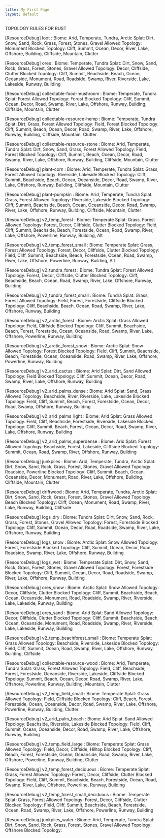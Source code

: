 ```yaml
---
title: My First Page
layout: default
---
```


TOPOLOGY RULES FOR RUST

[ResourceDebug] loot : 
Biome: Arid, Temperate, Tundra, Arctic
Splat: Dirt, Snow, Sand, Rock, Grass, Forest, Stones, Gravel
Allowed Topology: Monument
Blocked Topology: Cliff, Summit, Ocean, Decor, River, Lake, Offshore, Building, Cliffside, Mountain, Clutter

[ResourceDebug] ores : 
Biome: Temperate, Tundra
Splat: Dirt, Snow, Sand, Rock, Grass, Forest, Stones, Gravel
Allowed Topology: Decor, Cliffside, Clutter
Blocked Topology: Cliff, Summit, Beachside, Beach, Ocean, Oceanside, Monument, Road, Roadside, Swamp, River, Riverside, Lake, Lakeside, Runway, Building

 


[ResourceDebug] collectable-food-mushroom : 
Biome: Temperate, Tundra
Splat: Forest
Allowed Topology: Forest
Blocked Topology: Cliff, Summit, Ocean, Decor, Road, Swamp, River, Lake, Offshore, Runway, Building, Cliffside, Mountain, Clutter

 


[ResourceDebug] collectable-resource-hemp : 
Biome: Temperate, Tundra
Splat: Dirt, Grass, Forest
Allowed Topology: Field, Forest
Blocked Topology: Cliff, Summit, Beach, Ocean, Decor, Road, Swamp, River, Lake, Offshore, Runway, Building, Cliffside, Mountain, Clutter

 


[ResourceDebug] collectable-resource-stone : 
Biome: Arid, Temperate, Tundra
Splat: Dirt, Snow, Sand, Grass, Forest
Allowed Topology: Field, Forest
Blocked Topology: Cliff, Summit, Beach, Ocean, Decor, Road, Swamp, River, Lake, Offshore, Runway, Building, Cliffside, Mountain, Clutter

 


[ResourceDebug] plant-corn : 
Biome: Arid, Temperate, Tundra
Splat: Grass, Forest
Allowed Topology: Riverside, Lakeside
Blocked Topology: Cliff, Summit, Beachside, Beach, Ocean, Oceanside, Decor, Road, Swamp, River, Lake, Offshore, Runway, Building, Cliffside, Mountain, Clutter

 


[ResourceDebug] plant-pumpkin : 
Biome: Arid, Temperate, Tundra
Splat: Grass, Forest
Allowed Topology: Riverside, Lakeside
Blocked Topology: Cliff, Summit, Beachside, Beach, Ocean, Oceanside, Decor, Road, Swamp, River, Lake, Offshore, Runway, Building, Cliffside, Mountain, Clutter

 


[ResourceDebug] v2_temp_forest : 
Biome: Temperate
Splat: Grass, Forest
Allowed Topology: Forest, Decor, Cliffside, Clutter
Blocked Topology: Field, Cliff, Summit, Beachside, Beach, Forestside, Ocean, Road, Swamp, River, Lake, Offshore, Powerline, Runway, Building, Alt

 


[ResourceDebug] v2_temp_forest_small : 
Biome: Temperate
Splat: Grass, Forest
Allowed Topology: Forest, Decor, Cliffside, Clutter
Blocked Topology: Field, Cliff, Summit, Beachside, Beach, Forestside, Ocean, Road, Swamp, River, Lake, Offshore, Powerline, Runway, Building, Alt

 


[ResourceDebug] v2_tundra_forest : 
Biome: Tundra
Splat: Forest
Allowed Topology: Forest, Decor, Cliffside, Clutter
Blocked Topology: Cliff, Beachside, Beach, Ocean, Road, Swamp, River, Lake, Offshore, Runway, Building

 


[ResourceDebug] v2_tundra_forest_small : 
Biome: Tundra
Splat: Grass, Forest
Allowed Topology: Field, Forest, Forestside, Cliffside
Blocked Topology: Cliff, Beachside, Beach, Ocean, Road, Swamp, River, Lake, Offshore, Runway, Building

 


[ResourceDebug] v2_arctic_forest : 
Biome: Arctic
Splat: Grass
Allowed Topology: Field, Cliffside
Blocked Topology: Cliff, Summit, Beachside, Beach, Forest, Forestside, Ocean, Oceanside, Road, Swamp, River, Lake, Offshore, Powerline, Runway, Building

 


[ResourceDebug] v2_arctic_forest_snow : 
Biome: Arctic
Splat: Snow
Allowed Topology: Forest
Blocked Topology: Field, Cliff, Summit, Beachside, Beach, Forestside, Ocean, Oceanside, Road, Swamp, River, Lake, Offshore, Powerline, Runway, Building

 


[ResourceDebug] v2_arid_cactus : 
Biome: Arid
Splat: Dirt, Sand
Allowed Topology: Field
Blocked Topology: Cliff, Summit, Ocean, Decor, Road, Swamp, River, Lake, Offshore, Runway, Building

 


[ResourceDebug] v2_arid_palms_dense : 
Biome: Arid
Splat: Sand, Grass
Allowed Topology: Beachside, River, Riverside, Lake, Lakeside
Blocked Topology: Field, Cliff, Summit, Beach, Forest, Forestside, Ocean, Decor, Road, Swamp, Offshore, Runway, Building

 


[ResourceDebug] v2_arid_palms_light : 
Biome: Arid
Splat: Grass
Allowed Topology: Field, Cliff, Beachside, Forestside, Riverside, Lakeside
Blocked Topology: Cliff, Summit, Beach, Forest, Ocean, Decor, Road, Swamp, River, Lake, Offshore, Runway, Building

 


[ResourceDebug] v2_arid_palms_superdense : 
Biome: Arid
Splat: Forest
Allowed Topology: Beachside, Forest, Lakeside, Cliffside
Blocked Topology: Summit, Ocean, Road, Swamp, River, Offshore, Runway, Building

 


[ResourceDebug] junkpiles : 
Biome: Arid, Temperate, Tundra, Arctic
Splat: Dirt, Snow, Sand, Rock, Grass, Forest, Stones, Gravel
Allowed Topology: Roadside, Powerline
Blocked Topology: Cliff, Summit, Beach, Ocean, Oceanside, Decor, Monument, Road, River, Lake, Offshore, Building, Cliffside, Mountain, Clutter

 


[ResourceDebug] driftwood : 
Biome: Arid, Temperate, Tundra, Arctic
Splat: Dirt, Snow, Sand, Rock, Grass, Forest, Stones, Gravel
Allowed Topology: Beach
Blocked Topology: Cliff, Ocean, Monument, Road, Swamp, River, Lake, Runway, Building, Cliffside

 


[ResourceDebug] logs_dry : 
Biome: Tundra
Splat: Dirt, Snow, Sand, Rock, Grass, Forest, Stones, Gravel
Allowed Topology: Forest, Forestside
Blocked Topology: Cliff, Summit, Ocean, Decor, Road, Roadside, Swamp, River, Lake, Offshore, Runway, Building

 


[ResourceDebug] logs_snow : 
Biome: Arctic
Splat: Snow
Allowed Topology: Forest, Forestside
Blocked Topology: Cliff, Summit, Ocean, Decor, Road, Roadside, Swamp, River, Lake, Offshore, Runway, Building

 


[ResourceDebug] logs_wet : 
Biome: Temperate
Splat: Dirt, Snow, Sand, Rock, Grass, Forest, Stones, Gravel
Allowed Topology: Forest, Forestside
Blocked Topology: Cliff, Summit, Ocean, Decor, Road, Roadside, Swamp, River, Lake, Offshore, Runway, Building

 


[ResourceDebug] ores_snow : 
Biome: Arctic
Splat: Snow
Allowed Topology: Decor, Cliffside, Clutter
Blocked Topology: Cliff, Summit, Beachside, Beach, Ocean, Oceanside, Monument, Road, Roadside, Swamp, River, Riverside, Lake, Lakeside, Runway, Building

 


[ResourceDebug] ores_sand : 
Biome: Arid
Splat: Sand
Allowed Topology: Decor, Cliffside, Clutter
Blocked Topology: Cliff, Summit, Beachside, Beach, Ocean, Oceanside, Monument, Road, Roadside, Swamp, River, Riverside, Lake, Lakeside, Runway, Building

 


[ResourceDebug] v2_temp_beachforest_small : 
Biome: Temperate
Splat: Grass
Allowed Topology: Beachside, Riverside, Lakeside
Blocked Topology: Field, Cliff, Summit, Ocean, Road, Swamp, River, Lake, Offshore, Runway, Building, Cliffside

 


[ResourceDebug] collectable-resource-wood : 
Biome: Arid, Temperate, Tundra
Splat: Grass, Forest
Allowed Topology: Field, Cliff, Beachside, Forest, Forestside, Oceanside, Riverside, Lakeside, Cliffside
Blocked Topology: Summit, Beach, Ocean, Decor, Road, Swamp, River, Lake, Offshore, Powerline, Runway, Building, Mountain, Clutter

 


[ResourceDebug] v2_temp_field_small : 
Biome: Temperate
Splat: Grass
Allowed Topology: Field, Cliffside
Blocked Topology: Cliff, Beach, Forest, Forestside, Ocean, Oceanside, Decor, Road, Swamp, River, Lake, Offshore, Powerline, Runway, Building, Clutter

 


[ResourceDebug] v2_arid_palm_beach : 
Biome: Arid
Splat: Sand
Allowed Topology: Beachside, Riverside, Lakeside
Blocked Topology: Field, Cliff, Summit, Ocean, Oceanside, Decor, Road, Swamp, River, Lake, Offshore, Runway, Building

 


[ResourceDebug] v2_temp_field_large : 
Biome: Temperate
Splat: Grass
Allowed Topology: Field, Decor, Cliffside, Hilltop
Blocked Topology: Cliff, Beach, Forest, Forestside, Ocean, Oceanside, Road, Swamp, River, Lake, Offshore, Powerline, Runway, Building, Clutter

 


[ResourceDebug] v2_temp_forest_deciduous : 
Biome: Temperate
Splat: Grass, Forest
Allowed Topology: Forest, Decor, Cliffside, Clutter
Blocked Topology: Field, Cliff, Summit, Beachside, Beach, Forestside, Ocean, Road, Swamp, River, Lake, Offshore, Powerline, Runway, Building

 


[ResourceDebug] v2_temp_forest_small_deciduous : 
Biome: Temperate
Splat: Grass, Forest
Allowed Topology: Forest, Decor, Cliffside, Clutter
Blocked Topology: Field, Cliff, Summit, Beachside, Beach, Forestside, Ocean, Road, Swamp, River, Lake, Offshore, Powerline, Runway, Building

 


[ResourceDebug] junkpiles_water : 
Biome: Arid, Temperate, Tundra
Splat: Dirt, Snow, Sand, Rock, Grass, Forest, Stones, Gravel
Allowed Topology: Offshore
Blocked Topology: 
